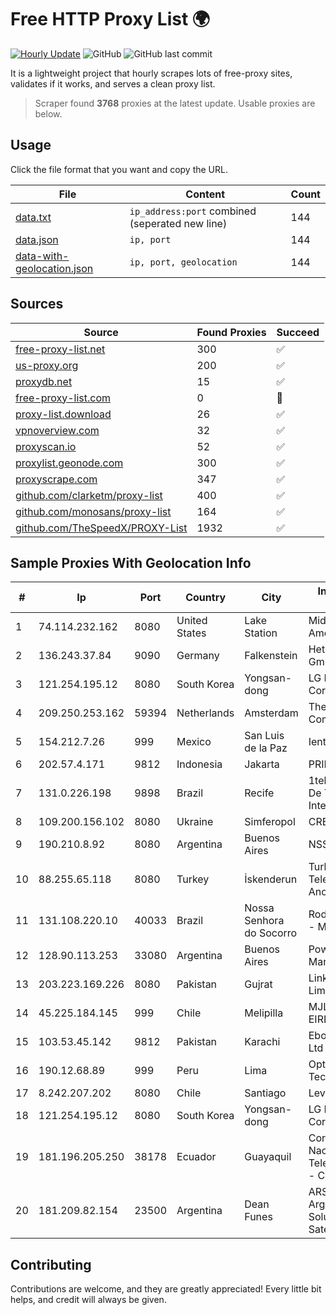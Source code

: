 
# Free HTTP Proxy List 🌍

[![Hourly Update](https://github.com/mertguvencli/http-proxy-list/actions/workflows/main.yml/badge.svg?branch=main)](https://github.com/mertguvencli/http-proxy-list/actions/workflows/main.yml)
![GitHub](https://img.shields.io/github/license/mertguvencli/http-proxy-list)
![GitHub last commit](https://img.shields.io/github/last-commit/mertguvencli/http-proxy-list)

It is a lightweight project that hourly scrapes lots of free-proxy sites, validates if it works, and serves a clean proxy list.


> Scraper found **3768** proxies at the latest update. Usable proxies are below.

## Usage

Click the file format that you want and copy the URL.


|File|Content|Count|
|----|-------|-----|
|[data.txt](https://raw.githubusercontent.com/mertguvencli/http-proxy-list/main/proxy-list/data.txt)|`ip_address:port` combined (seperated new line)|144|
|[data.json](https://raw.githubusercontent.com/mertguvencli/http-proxy-list/main/proxy-list/data.json)|`ip, port`|144|
|[data-with-geolocation.json](https://raw.githubusercontent.com/mertguvencli/http-proxy-list/main/proxy-list/data-with-geolocation.json)|`ip, port, geolocation`|144|

## Sources

|Source|Found Proxies|Succeed|
|------|-------------|-------|
|[free-proxy-list.net](https://free-proxy-list.net)|300|✅|
|[us-proxy.org](https://www.us-proxy.org)|200|✅|
|[proxydb.net](http://proxydb.net)|15|✅|
|[free-proxy-list.com](https://free-proxy-list.com/?page=&port=&type%5B%5D=http&type%5B%5D=https&up_time=0&search=Search)|0|🚫|
|[proxy-list.download](https://www.proxy-list.download/HTTP)|26|✅|
|[vpnoverview.com](https://vpnoverview.com/privacy/anonymous-browsing/free-proxy-servers)|32|✅|
|[proxyscan.io](https://www.proxyscan.io)|52|✅|
|[proxylist.geonode.com](https://proxylist.geonode.com/api/proxy-list?limit=300&page=1&sort_by=lastChecked&sort_type=desc&protocols=http,https)|300|✅|
|[proxyscrape.com](https://api.proxyscrape.com/v2/?request=displayproxies&protocol=http&timeout=10000&country=all&ssl=all&anonymity=all)|347|✅|
|[github.com/clarketm/proxy-list](https://raw.githubusercontent.com/clarketm/proxy-list/master/proxy-list-raw.txt)|400|✅|
|[github.com/monosans/proxy-list](https://raw.githubusercontent.com/monosans/proxy-list/main/proxies/http.txt)|164|✅|
|[github.com/TheSpeedX/PROXY-List](https://raw.githubusercontent.com/TheSpeedX/PROXY-List/master/http.txt)|1932|✅|


## Sample Proxies With Geolocation Info

|#|Ip|Port|Country|City|Internet Service Provider|
|-|--|----|-------|----|-------------------------|
|1|74.114.232.162|8080|United States|Lake Station|Midwest Telecom of America, Inc|
|2|136.243.37.84|9090|Germany|Falkenstein|Hetzner Online GmbH|
|3|121.254.195.12|8080|South Korea|Yongsan-dong|LG DACOM Corporation|
|4|209.250.253.162|59394|Netherlands|Amsterdam|The Constant Company|
|5|154.212.7.26|999|Mexico|San Luis de la Paz|Ientc S De RL De CV|
|6|202.57.4.171|9812|Indonesia|Jakarta|PRIMA|
|7|131.0.226.198|9898|Brazil|Recife|1telecom Servicos De Tecnologia EM Internet Ltda|
|8|109.200.156.102|8080|Ukraine|Simferopol|CRELCOM|
|9|190.210.8.92|8080|Argentina|Buenos Aires|NSS S.A.|
|10|88.255.65.118|8080|Turkey|İskenderun|Turk Telekomunikasyon Anonim Sirketi|
|11|131.108.220.10|40033|Brazil|Nossa Senhora do Socorro|Rodrigo Mattaraggia - ME|
|12|128.90.113.253|33080|Argentina|Buenos Aires|Powerhouse Management, Inc.|
|13|203.223.169.226|8080|Pakistan|Gujrat|Linkdotnet Telecom Limited|
|14|45.225.184.145|999|Chile|Melipilla|MJL NETWORK EIRL|
|15|103.53.45.142|9812|Pakistan|Karachi|Ebone Network Pvt. Ltd|
|16|190.12.68.89|999|Peru|Lima|Optical Technologies S.A.C.|
|17|8.242.207.202|8080|Chile|Santiago|Level 3|
|18|121.254.195.12|8080|South Korea|Yongsan-dong|LG DACOM Corporation|
|19|181.196.205.250|38178|Ecuador|Guayaquil|Corporacion Nacional De Telecomunicaciones - CNT EP|
|20|181.209.82.154|23500|Argentina|Dean Funes|ARSAT - Empresa Argentina de Soluciones Satelitales S.A|



## Contributing

Contributions are welcome, and they are greatly appreciated! Every
little bit helps, and credit will always be given.

